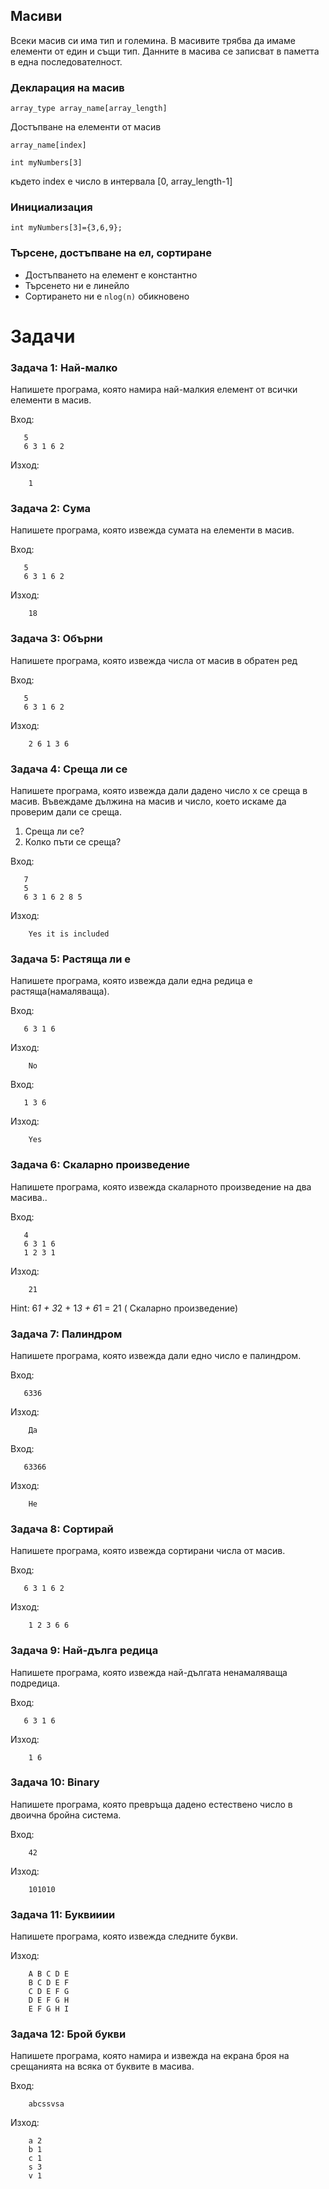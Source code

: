 ## Масиви

Всеки масив си има тип и големина. В масивите трябва да имаме елементи от един и същи тип.
Данните в масива се записват в паметта в една последователност.

### Декларация на масив

``` 
array_type array_name[array_length]
```

Достъпване на елементи от масив 
```
array_name[index]

int myNumbers[3]
```
където index e число в интервала [0, array_length-1]


### Инициализация

```
int myNumbers[3]={3,6,9};
```

### Търсене, достъпване на ел, сортиране

- Достъпването на елемент е константно
- Търсенето ни е линейло
- Сортирането ни е `nlog(n)` обикновено


Задачи
=====================


### Задача 1: Най-малко
Напишете програма, която намира най-малкия елемент от всички елементи в масив.


Вход:
```
   5
   6 3 1 6 2
```

Изход:
```
    1
```    

### Задача 2: Сума
Напишете програма, която извежда сумата на елементи в масив.


Вход:
```
   5
   6 3 1 6 2
```

Изход:
```
    18
```    

### Задача 3: Обърни
Напишете програма, която извежда числа от масив в обратен ред


Вход:
```
   5
   6 3 1 6 2
```

Изход:
```
    2 6 1 3 6
```    

### Задача 4: Среща ли се
Напишете програма, която извежда дали дадено число х се среща в масив. Въвеждаме дължина на масив и число, което искаме да проверим дали се среща.
1) Среща ли се?
2) Колко пъти се среща?

Вход:
```
   7
   5
   6 3 1 6 2 8 5
```

Изход:
```
    Yes it is included
```   


### Задача 5: Растяща ли е
Напишете програма, която извежда дали една редица е растяща(намаляваща).


Вход:
```
   6 3 1 6 
```

Изход:
```
    No
```   

Вход:
```
   1 3 6 
```

Изход:
```
    Yes
```  


### Задача 6: Скаларно произведение
Напишете програма, която извежда скаларното произведение на два масива..

Вход:
```
   4
   6 3 1 6
   1 2 3 1
```

Изход:
```
    21
```   

Hint: 6*1 + 3*2 + 1*3 + 6*1 = 21 ( Скаларно произведение)

### Задача 7: Палиндром
Напишете програма, която извежда дали едно число е палиндром.


Вход:
```
   6336
```

Изход:
```
    Да
```   

Вход:
```
   63366
```

Изход:
```
    Не
```   

### Задача 8: Сортирай
Напишете програма, която извежда сортирани числа от масив.


Вход:
```
   6 3 1 6 2
```

Изход:
```
    1 2 3 6 6
```    


### Задача 9: Най-дълга редица
Напишете програма, която извежда най-дългата ненамаляваща подредица.


Вход:
```
   6 3 1 6 
```

Изход:
```
    1 6
```   


### Задача 10: Binary
Напишете програма, която превръща дадено естествено число в двоична бройна система.

Вход:
```
    42
```

Изход:
```
    101010
``` 

### Задача 11: Буквииии
Напишете програма, която извежда следните букви.

Изход:
```
    A B C D E
    B C D E F
    C D E F G
    D E F G H
    E F G H I
```    

### Задача 12: Брой букви
Напишете програма, която намира и извежда на екрана броя на срещанията на всяка от буквите в масива.

Вход:
```
    abcssvsa
```

Изход:
```
    a 2
    b 1
    c 1
    s 3
    v 1
``` 
